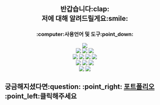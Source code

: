 <div align="center"> <h2> 반갑습니다:clap: <br/>
 저에 대해 알려드릴게요:smile: </h2>
<h3> :computer:사용언어 및 도구:point_down:</h3>
<img src="https://img.shields.io/badge/Java-007396?style=for-the-badge&logo=OpenJDK&logoColor=white"/> <br/>
<img src="https://img.shields.io/badge/JavaScript-F7DF1E?style=for-the-badge&logo=JavaScript&logoColor=white"> 
<img src="https://img.shields.io/badge/HTML5-E34F26?style=for-the-badge&logo=HTML5&logoColor=white">
<img src="https://img.shields.io/badge/CSS3-1572B6?style=for-the-badge&logo=CSS3&logoColor=white"> <br/>
<img src="https://img.shields.io/badge/springboot-6DB33F?style=for-the-badge&logo=springboot&logoColor=white"> 
<img src="https://img.shields.io/badge/MySQL-4479A1?style=for-the-badge&logo=MySQL&logoColor=white">
<img src="https://img.shields.io/badge/Oracle-F80000?style=for-the-badge&logo=Oracle&logoColor=white">  
<img src="https://img.shields.io/badge/Intelli J-181717?style=for-the-badge&logo=IntelliJ IDEA&logoColor=white"> <br/>
<img src="https://img.shields.io/badge/Eclipse-2C2255?style=for-the-badge&logo=Eclipse%20IDE&logoColor=white">
<img src="https://img.shields.io/badge/VSC-007ACC?style=for-the-badge&logo=VisualStudioCode&logoColor=white">
<img src="https://img.shields.io/badge/github-181717?style=for-the-badge&logo=github&logoColor=white"> <br/>
<img src="https://img.shields.io/badge/docker-2496ED?style=for-the-badge&logo=docker&logoColor=white">
<img src="https://img.shields.io/badge/postman-FF6C37?style=for-the-badge&logo=postman&logoColor=white">
</div>
 <h2>궁금해지셨다면:question:  :point_right: <a href="https://drive.google.com/file/d/1QAWNa3u-m_YzamsuyEf8eGi6i-hcKxxx/view?usp=drive_link">포트폴리오</a> :point_left:클릭해주세요</h2>

